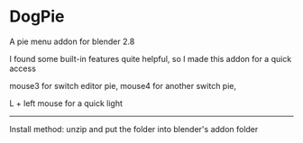 # DogPie
A pie menu addon for blender 2.8

I found some built-in features quite helpful, so I made this addon for a quick access

mouse3 for switch editor pie,
mouse4 for another switch pie,

L + left mouse for a quick light

------------------------------------------------------------------------------
Install method:
unzip and put the folder into blender's addon folder

